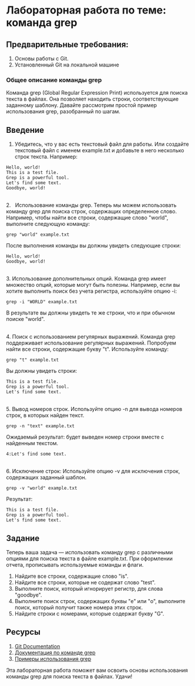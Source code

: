 # Лабораторная работа по теме: команда grep
## Предварительные требования:

1. Основы работы с Git.
2. Установленный Git на локальной машине

### Общее описание команды grep

Команда grep (Global Regular Expression Print) используется для поиска текста в файлах. Она позволяет находить строки, соответствующие заданному шаблону. Давайте рассмотрим простой пример использования grep, разобранный по шагам.
## Введение
1. Убедитесь, что у вас есть текстовый файл для работы. Или создайте текстовый файл с именем example.txt и добавьте в него несколько строк текста. Например:
```
Hello, world!
This is a test file.
Grep is a powerful tool.
Let's find some text.
Goodbye, world!
```
<br>2.   Использование команды grep. Теперь мы можем использовать команду grep для поиска строк, содержащих определенное слово. Например, чтобы найти все строки, содержащие слово "world", выполните следующую команду:
```
grep "world" example.txt
```
После выполнения команды вы должны увидеть следующие строки:
```
Hello, world!
Goodbye, world!
```
<br>3. Использование дополнительных опций. Команда grep имеет множество опций, которые могут быть полезны. Например, если вы хотите выполнить поиск без учета регистра, используйте опцию -i:
```
grep -i "WORLD" example.txt
```
В результате вы должны увидеть те же строки, что и при обычном поиске "world".

<br>4. Поиск с использованием регулярных выражений. Команда grep поддерживает использование регулярных выражений. Попробуем найти все строки, содержащие букву "t". Используйте команду:
```
grep "t" example.txt
```
Вы должны увидеть строки:
```
This is a test file.
Grep is a powerful tool.
Let's find some text.
```
<br>5. Вывод номеров строк. Используйте опцию -n для вывода номеров строк, в которых найден текст.
```
grep -n "text" example.txt
```
Ожидаемый результат: будет выведен номер строки вместе с найденным текстом.
```
4:Let's find some text.
```
<br>6. Исключение строк: Используйте опцию -v для исключения строк, содержащих заданный шаблон.
```
grep -v "world" example.txt
```
Результат:
```
This is a test file.
Grep is a powerful tool.
Let's find some text.
```

## Задание

Теперь ваша задача — использовать команду grep с различными опциями для поиска текста в файле example.txt. При оформлении отчета, прописывать используемые команды и флаги.

1. Найдите все строки, содержащие слово "is".
2. Найдите все строки, которые не содержат слово "test".
3. Выполните поиск, который игнорирует регистр, для слова "goodbye".
4. Выполните поиск строк, содержащих буквы "e" или "o", выполните поиск, который получит также номера этих строк.
5. Найдите строки с номерами, которые содержат букву "G". <br>

## Ресурсы
1. [Git Documentation](https://git-scm.com/doc)
2. [Документация по команде grep](https://man7.org/linux/man-pages/man1/grep.1.html)
3. [Примеры использования grep](https://tldp.org/LDP/abs/html/)


Эта лабораторная работа поможет вам освоить основы использования команды grep для поиска текста в файлах. Удачи!
